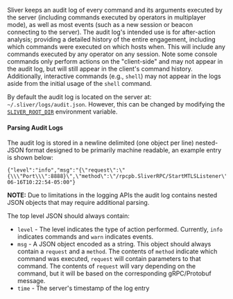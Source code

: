 Sliver keeps an audit log of every command and its arguments executed by the server (including commands executed by operators in multiplayer mode), as well as most events (such as a new session or beacon connecting to the server). The audit log's intended use is for after-action analysis; providing a detailed history of the entire engagement, including which commands were executed on which hosts when. This will include any commands executed by any operator on any session. Note some console commands only perform actions on the "client-side" and may not appear in the audit log, but will still appear in the client's command history. Additionally, interactive commands (e.g., `shell`) may not appear in the logs aside from the initial usage of the `shell` command.

By default the audit log is located on the server at: `~/.sliver/logs/audit.json`. However, this can be changed by modifying the [`SLIVER_ROOT_DIR`](/docs?name=Environment-Variables#assets) environment variable.

#### Parsing Audit Logs

The audit log is stored in a newline delimited (one object per line) nested-JSON format designed to be primarily machine readable, an example entry is shown below:

```
{"level":"info","msg":"{\"request\":\"{\\\"Port\\\":8888}\",\"method\":\"/rpcpb.SliverRPC/StartMTLSListener\"}","time":"2021-06-16T10:22:54-05:00"}
```

**NOTE:** Due to limitations in the logging APIs the audit log contains nested JSON objects that may require additional parsing.

The top level JSON should always contain:

- `level` - The level indicates the type of action performed. Currently, `info` indicates commands and `warn` indicates events.
- `msg` - A JSON object encoded as a string. This object should always contain a `request` and a `method`. The contents of `method` indicate which command was executed, `request` will contain parameters to that command. The contents of `request` will vary depending on the command, but it will be based on the corresponding gRPC/Protobuf message.
- `time` - The server's timestamp of the log entry
